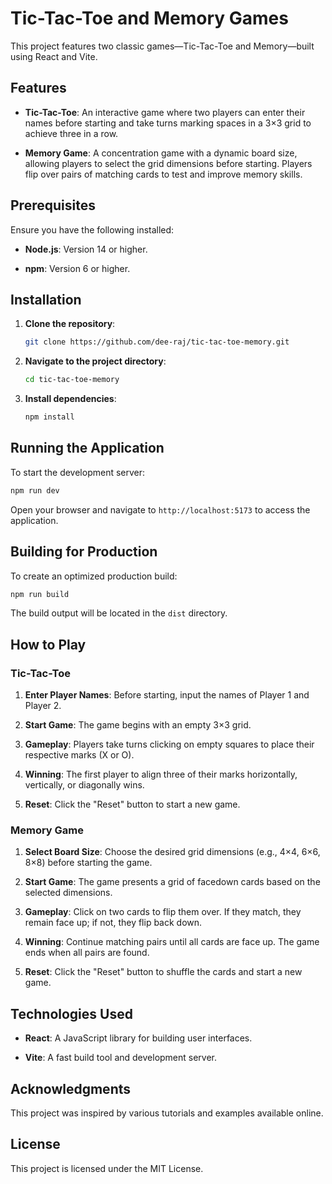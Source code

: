 # Tic-Tac-Toe and Memory Games

This project features two classic games—Tic-Tac-Toe and Memory—built using React and Vite.

## Features

- **Tic-Tac-Toe**: An interactive game where two players can enter their names before starting and take turns marking spaces in a 3×3 grid to achieve three in a row.

- **Memory Game**: A concentration game with a dynamic board size, allowing players to select the grid dimensions before starting. Players flip over pairs of matching cards to test and improve memory skills.

## Prerequisites

Ensure you have the following installed:

- **Node.js**: Version 14 or higher.

- **npm**: Version 6 or higher.

## Installation

1. **Clone the repository**:

   ```bash
   git clone https://github.com/dee-raj/tic-tac-toe-memory.git
   ```

2. **Navigate to the project directory**:

   ```bash
   cd tic-tac-toe-memory
   ```

3. **Install dependencies**:

   ```bash
   npm install
   ```

## Running the Application

To start the development server:

```bash
npm run dev
```

Open your browser and navigate to `http://localhost:5173` to access the application.

## Building for Production

To create an optimized production build:

```bash
npm run build
```

The build output will be located in the `dist` directory.

## How to Play

### Tic-Tac-Toe

1. **Enter Player Names**: Before starting, input the names of Player 1 and Player 2.

2. **Start Game**: The game begins with an empty 3×3 grid.

3. **Gameplay**: Players take turns clicking on empty squares to place their respective marks (X or O).

4. **Winning**: The first player to align three of their marks horizontally, vertically, or diagonally wins.

5. **Reset**: Click the "Reset" button to start a new game.

### Memory Game

1. **Select Board Size**: Choose the desired grid dimensions (e.g., 4×4, 6×6, 8×8) before starting the game.

2. **Start Game**: The game presents a grid of facedown cards based on the selected dimensions.

3. **Gameplay**: Click on two cards to flip them over. If they match, they remain face up; if not, they flip back down.

4. **Winning**: Continue matching pairs until all cards are face up. The game ends when all pairs are found.

5. **Reset**: Click the "Reset" button to shuffle the cards and start a new game.

## Technologies Used

- **React**: A JavaScript library for building user interfaces.

- **Vite**: A fast build tool and development server.

## Acknowledgments

This project was inspired by various tutorials and examples available online.

## License

This project is licensed under the MIT License.